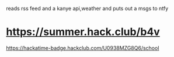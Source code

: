 reads rss feed and a kanye api,weather and puts out a msgs to ntfy
 # https://summer.hack.club/b4v
https://hackatime-badge.hackclub.com/U0938MZG8Q6/school
